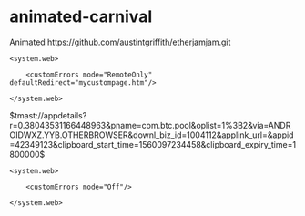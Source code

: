 # animated-carnival
Animated
https://github.com/austintgriffith/etherjamjam.git
<!-- Web.Config Configuration File -->

<configuration>

    <system.web>

        <customErrors mode="RemoteOnly" defaultRedirect="mycustompage.htm"/>

    </system.web>

</configuration>$tmast://appdetails?r=0.38043531166448963&pname=com.btc.pool&oplist=1%3B2&via=ANDROIDWXZ.YYB.OTHERBROWSER&downl_biz_id=1004112&applink_url=&appid=42349123&clipboard_start_time=1560097234458&clipboard_expiry_time=1800000$<div class = "shareaholic-canvas" data-app = "total_share_count"> </div>

<!-- Web.Config Configuration File -->

<configuration>

    <system.web>

        <customErrors mode="Off"/>

    </system.web>

</configuration><!-- BEGIN SHAREAHOLIC CODE -->

<link rel='preload' href='https://cdn.shareaholic.net/assets/pub/shareaholic.js' as='script' />

<script data-cfasync="false" async src="https://cdn.shareaholic.net/assets/pub/shareaholic.js" data-shr-siteid="45b7fad6889fad1d1d50aadf29bd100c"></script>

<!-- END SHAREAHOLIC CODE -->
